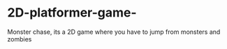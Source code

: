 # 2D-platformer-game-
Monster chase, its a 2D game where you have to jump from monsters and zombies 

